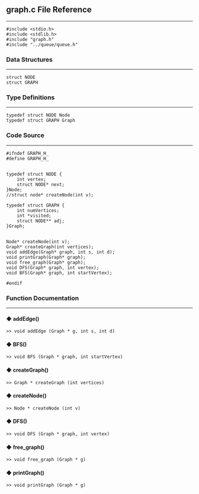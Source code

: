 ## graph.c File Reference
---
```
#include <stdio.h>
#include <stdlib.h>
#include "graph.h"
#include "../queue/queue.h"
```

### Data Structures
---
```
struct NODE
struct GRAPH
```

### Type Definitions
---
```
typedef struct NODE Node
typedef struct GRAPH Graph
```

### Code Source
---
```
#ifndef GRAPH_H_
#define GRAPH_H_
 
 
typedef struct NODE {
    int vertex;
    struct NODE* next;
}Node;
//struct node* createNode(int v);
 
typedef struct GRAPH {
    int numVertices;
    int *visited;
    struct NODE** adj;
}Graph;
 
 
Node* createNode(int v);
Graph* createGraph(int vertices);
void addEdge(Graph* graph, int s, int d);
void printGraph(Graph* graph);
void free_graph(Graph* graph);
void DFS(Graph* graph, int vertex);
void BFS(Graph* graph, int startVertex);
 
#endif
```

### Function Documentation
---
#### ◆ addEdge()
```	
>> void addEdge (Graph * g, int s, int d)	
```

#### ◆ BFS()
```
>> void BFS (Graph * graph, int startVertex)	
```

#### ◆ createGraph()
```
>> Graph * createGraph (int vertices)	
```

#### ◆ createNode()
```
>> Node * createNode (int v)
```

#### ◆ DFS()
```
>> void DFS (Graph * graph, int vertex)
```

#### ◆ free_graph()
```
>> void free_graph (Graph * g)
```

#### ◆ printGraph()
```
>> void printGraph (Graph * g)
```
